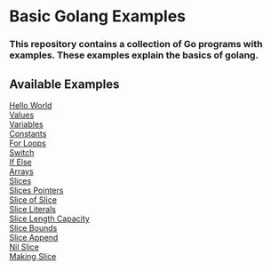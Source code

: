 <!--
  Title: Basic Golang Examples
  Description: This repository contains a collection of Go programs with examples. These examples explain the basics of golang.
  Author: Afroza Yasmin
  -->
  
# Basic Golang Examples

### This repository contains a collection of Go programs with examples. These examples explain the basics of golang. 

## Available Examples

  <a target="_blank" href="https://github.com/tithi021/basic-golang-example/blob/master/hello-world.go">Hello World</a><br/>
  <a target="_blank" href="https://github.com/tithi021/basic-golang-example/blob/master/values.go">Values</a><br/>
  <a target="_blank" href="https://github.com/tithi021/basic-golang-example/blob/master/variables.go">Variables</a><br/>
  <a target="_blank" href="https://github.com/tithi021/basic-golang-example/blob/master/constants.go">Constants</a><br/>
  <a target="_blank" href="https://github.com/tithi021/basic-golang-example/blob/master/for-loops.go">For Loops</a><br/>
  <a target="_blank" href="https://github.com/tithi021/basic-golang-example/blob/master/switch.go">Switch</a><br/>
  <a target="_blank" href="https://github.com/tithi021/basic-golang-example/blob/master/if-else.go">If Else</a><br/>
  <a target="_blank" href="https://github.com/tithi021/basic-golang-example/blob/master/arrays.go">Arrays</a><br/>
  <a target="_blank" href="https://github.com/tithi021/basic-golang-example/blob/master/slices.go">Slices</a><br/>
  <a target="_blank" href="https://github.com/tithi021/basic-golang-example/blob/master/slices-pointers.go">Slices Pointers</a><br/>
  <a target="_blank" href="https://github.com/tithi021/basic-golang-example/blob/master/slice-of-slice.go">Slice of Slice</a><br/>
  <a target="_blank" href="https://github.com/tithi021/basic-golang-example/blob/master/slice-literals.go">Slice Literals</a><br/>
  <a target="_blank" href="https://github.com/tithi021/basic-golang-example/blob/master/slice-len-cap.go">Slice Length Capacity</a><br/>
  <a target="_blank" href="https://github.com/tithi021/basic-golang-example/blob/master/slice-bounds.go">Slice Bounds</a><br/>
  <a target="_blank" href="https://github.com/tithi021/basic-golang-example/blob/master/slice-append.go">Slice Append</a><br/>
  <a target="_blank" href="https://github.com/tithi021/basic-golang-example/blob/master/nil-slices.go">Nil Slice</a><br/>
  <a target="_blank" href="https://github.com/tithi021/basic-golang-example/blob/master/making-slices.go">Making Slice</a><br/>
  
